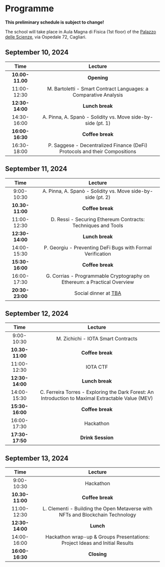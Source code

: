 # Programme

**This preliminary schedule is subject to change!**

The school will take place in Aula Magna di Fisica (1st floor) of the [Palazzo delle Scienze](https://goo.gl/maps/w5PtoZ6fbqUs6ToS9), via Ospedale 72, Cagliari.

## September 10, 2024

| Time   | Lecture |
| :---: | :---: |
| **10.00-11.00** | **Opening** | 
| 11:00-12:30 | M. Bartoletti - Smart Contract Languages: a Comparative Analysis |
| **12:30-14:00** | **Lunch break** |
| 14:30-16:00 | A. Pinna, A. Spanò - Solidity vs. Move side-by-side (pt. 1) | 
| **16:00-16:30** | **Coffee break** |
| 16:30-18:00 | P. Saggese - Decentralized Finance (DeFi) Protocols and their Compositions |

## September 11, 2024

| Time   | Lecture |
| :---: | :---: |
| 9:00-10:30 | A. Pinna, A. Spanò - Solidity vs. Move side-by-side (pt. 2) | 
| **10.30-11:00** | **Coffee break** | 
| 11:00-12:30 | D. Ressi - Securing Ethereum Contracts: Techniques and Tools |
| **12:30-14:00** | **Lunch break** |
| 14:00-15:30 | P. Georgiu - Preventing DeFi Bugs with Formal Verification |
| **15:30-16:00** | **Coffee break** |
| 16:00-17:30 | G. Corrias - Programmable Cryptography on Ethereum: a Practical Overview |
| **20:30-23:00** | Social dinner at [TBA]() |

## September 12, 2024

| Time   | Lecture |
| :---: | :---: |
| 9:00-10:30 | M. Zichichi - IOTA Smart Contracts | 
| **10.30-11:00** | **Coffee break** | 
| 11:00-12:30 | IOTA CTF |
| **12:30-14:00** | **Lunch break** |
| 14:00-15:30 | C. Ferreira Torres - Exploring the Dark Forest: An Introduction to Maximal Extractable Value (MEV) |
| **15:30-16:00** | **Coffee break** |
| 16:00-17:30 | Hackathon |
| **17:30-17:50** | **Drink Session**  |

## September 13, 2024

| Time   | Lecture |
| :---: | :---: |
| 9:00-10:30 | Hackathon | 
| **10.30-11:00** | **Coffee break** | 
| 11:00-12:30 | L. Clementi - Building the Open Metaverse with NFTs and Blockchain Technology |
| **12:30-14:00** | **Lunch** |
| 14:00-16:00 | Hackathon wrap-up & Groups Presentations: Project Ideas and Initial Results |
| **16:00-16:30** | **Closing** |
